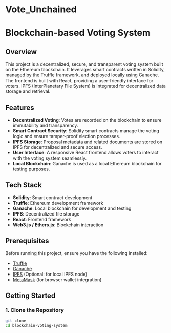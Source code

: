 # Vote_Unchained

# Blockchain-based Voting System

## Overview
This project is a decentralized, secure, and transparent voting system built on the Ethereum blockchain. It leverages smart contracts written in Solidity, managed by the Truffle framework, and deployed locally using Ganache. The frontend is built with React, providing a user-friendly interface for voters. IPFS (InterPlanetary File System) is integrated for decentralized data storage and retrieval.

## Features
- **Decentralized Voting**: Votes are recorded on the blockchain to ensure immutability and transparency.
- **Smart Contract Security**: Solidity smart contracts manage the voting logic and ensure tamper-proof election processes.
- **IPFS Storage**: Proposal metadata and related documents are stored on IPFS for decentralized and secure access.
- **User Interface**: A responsive React frontend allows voters to interact with the voting system seamlessly.
- **Local Blockchain**: Ganache is used as a local Ethereum blockchain for testing purposes.

## Tech Stack
- **Solidity**: Smart contract development
- **Truffle**: Ethereum development framework
- **Ganache**: Local blockchain for development and testing
- **IPFS**: Decentralized file storage
- **React**: Frontend framework
- **Web3.js / Ethers.js**: Blockchain interaction

## Prerequisites
Before running this project, ensure you have the following installed:
- [Truffle](https://trufflesuite.com/truffle)
- [Ganache](https://trufflesuite.com/ganache)
- [IPFS](https://ipfs.io/) (Optional: for local IPFS node)
- [MetaMask](https://metamask.io/) (for browser wallet integration)

## Getting Started

### 1. Clone the Repository
```bash
git clone 
cd blockchain-voting-system

